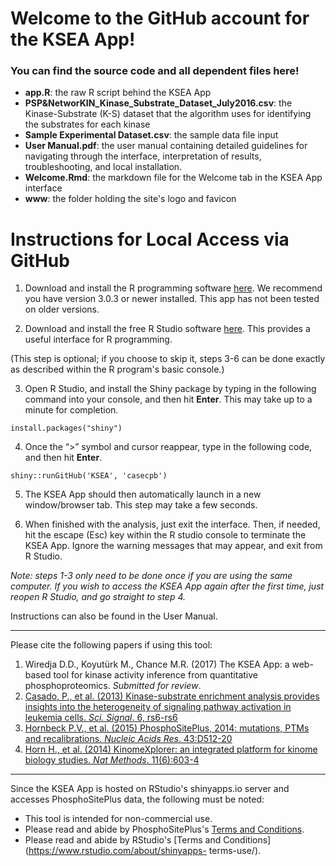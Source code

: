 # Welcome to the GitHub account for the KSEA App!

### You can find the source code and all dependent files here!

- **app.R**: the raw R script behind the KSEA App
- **PSP&NetworKIN_Kinase_Substrate_Dataset_July2016.csv**: the Kinase-Substrate (K-S) dataset that the algorithm uses for identifying the substrates for each kinase
- **Sample Experimental Dataset.csv**: the sample data file input
- **User Manual.pdf**: the user manual containing detailed guidelines for navigating through the interface, interpretation of results, troubleshooting, and local installation.
- **Welcome.Rmd**: the markdown file for the Welcome tab in the KSEA App interface
- **www**: the folder holding the site's logo and favicon 

# Instructions for Local Access via GitHub

1. Download and install the R programming software [here](https://www.r-project.org/). We recommend you have version 3.0.3 or newer installed. This app has not been tested on older versions.

2. Download and install the free R Studio software [here](https://www.rstudio.com/products/rstudio/download/). This provides a useful interface for R programming. 

  (This step is optional; if you choose to skip it, steps 3-6 can be done exactly as described within the R program's basic console.)

3. Open R Studio, and install the Shiny package by typing in the following command into your console, and then hit **Enter**. This may take up to a minute for completion. 
  ```
  install.packages("shiny")
  ```
4. Once the “>” symbol and cursor reappear, type in the following code, and then hit **Enter**.

  ```
  shiny::runGitHub('KSEA', 'casecpb')
  ```
5. The KSEA App should then automatically launch in a new window/browser tab. This step may take a few seconds.

6. When finished with the analysis, just exit the interface. Then, if needed, hit the escape (Esc) key within the R studio console to terminate the KSEA App. Ignore the warning messages that may appear, and exit from R Studio. 

*Note: steps 1-3 only need to be done once if you are using the same computer. If you wish to access the KSEA App again after the first time, just reopen R Studio, and go straight to step 4.*

Instructions can also be found in the User Manual.

-----
Please cite the following papers if using this tool:

1. Wiredja D.D., Koyutürk M., Chance M.R. (2017) The KSEA App: a web-based tool for kinase activity inference from quantitative phosphoproteomics. *Submitted for review*.
2. [Casado, P., et al. (2013) Kinase-substrate enrichment analysis provides insights into the heterogeneity of signaling pathway activation in leukemia cells. *Sci. Signal*. 6, rs6-rs6](http://stke.sciencemag.org/content/6/268/rs6.long)
3. [Hornbeck P.V., et al. (2015) PhosphoSitePlus, 2014: mutations, PTMs and recalibrations. *Nucleic Acids Res*. 43:D512-20](https://academic.oup.com/nar/article/43/D1/D512/2439467/PhosphoSitePlus-2014-mutations-PTMs-and)
4. [Horn H., et al. (2014) KinomeXplorer: an integrated platform for kinome biology studies. *Nat Methods*. 11(6):603-4](http://www.nature.com/nmeth/journal/v11/n6/full/nmeth.2968.html)

-----
Since the KSEA App is hosted on RStudio's shinyapps.io server and accesses PhosphoSitePlus data, the following must be noted:
- This tool is intended for non-commercial use.
- Please read and abide by PhosphoSitePlus's [Terms and Conditions](http://www.phosphosite.org/staticDownloads.action).
- Please read and abide by RStudio's [Terms and Conditions](https://www.rstudio.com/about/shinyapps- terms-use/).
